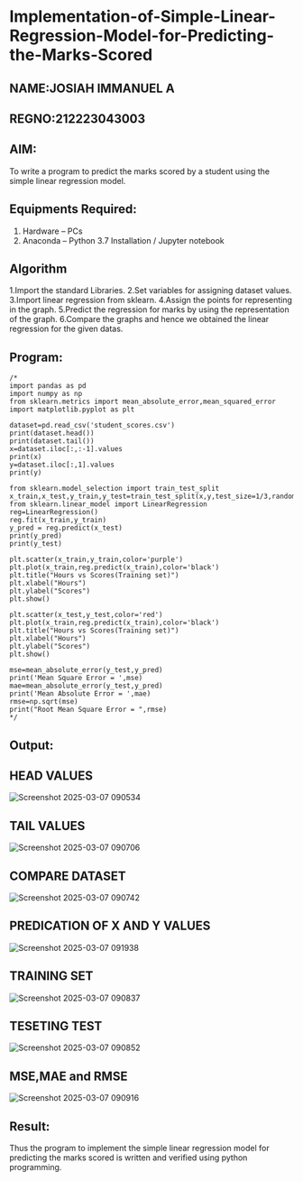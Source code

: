 # Implementation-of-Simple-Linear-Regression-Model-for-Predicting-the-Marks-Scored

## NAME:JOSIAH IMMANUEL A
## REGNO:212223043003

## AIM:
To write a program to predict the marks scored by a student using the simple linear regression model.

## Equipments Required:
1. Hardware – PCs
2. Anaconda – Python 3.7 Installation / Jupyter notebook

## Algorithm
1.Import the standard Libraries.
2.Set variables for assigning dataset values.
3.Import linear regression from sklearn.
4.Assign the points for representing in the graph.
5.Predict the regression for marks by using the representation of the graph.
6.Compare the graphs and hence we obtained the linear regression for the given datas.

## Program:
```
/*
import pandas as pd
import numpy as np
from sklearn.metrics import mean_absolute_error,mean_squared_error
import matplotlib.pyplot as plt

dataset=pd.read_csv('student_scores.csv')
print(dataset.head())
print(dataset.tail())
x=dataset.iloc[:,:-1].values
print(x)
y=dataset.iloc[:,1].values
print(y)

from sklearn.model_selection import train_test_split
x_train,x_test,y_train,y_test=train_test_split(x,y,test_size=1/3,random_state=0)
from sklearn.linear_model import LinearRegression
reg=LinearRegression()
reg.fit(x_train,y_train)
y_pred = reg.predict(x_test)
print(y_pred)
print(y_test)

plt.scatter(x_train,y_train,color='purple')
plt.plot(x_train,reg.predict(x_train),color='black')
plt.title("Hours vs Scores(Training set)")
plt.xlabel("Hours")
plt.ylabel("Scores")
plt.show()

plt.scatter(x_test,y_test,color='red')
plt.plot(x_train,reg.predict(x_train),color='black')
plt.title("Hours vs Scores(Training set)")
plt.xlabel("Hours")
plt.ylabel("Scores")
plt.show()

mse=mean_absolute_error(y_test,y_pred)
print('Mean Square Error = ',mse)
mae=mean_absolute_error(y_test,y_pred)
print('Mean Absolute Error = ',mae)
rmse=np.sqrt(mse)
print("Root Mean Square Error = ",rmse) 
*/
```

## Output:

## HEAD VALUES

![Screenshot 2025-03-07 090534](https://github.com/user-attachments/assets/ca7d6c7e-b918-4d6d-97b3-7b3ecccc0ce9)


## TAIL VALUES

![Screenshot 2025-03-07 090706](https://github.com/user-attachments/assets/defc45a4-f9c0-44d2-b8ac-a367bdd19bcf)


## COMPARE DATASET

![Screenshot 2025-03-07 090742](https://github.com/user-attachments/assets/1e1c584d-c1c6-449a-b8e5-1c86a7a1e007)


## PREDICATION OF X AND Y VALUES 

![Screenshot 2025-03-07 091938](https://github.com/user-attachments/assets/3034cb55-3909-4dcb-a49e-934b3355b731)


## TRAINING SET

![Screenshot 2025-03-07 090837](https://github.com/user-attachments/assets/0951291e-d4f2-4ed7-9395-3a07f85d07a3)


## TESETING TEST

![Screenshot 2025-03-07 090852](https://github.com/user-attachments/assets/13496d97-7d4d-4741-90d5-4e64a98abc5d)


## MSE,MAE and RMSE

![Screenshot 2025-03-07 090916](https://github.com/user-attachments/assets/b67c30d3-45ee-42ea-830b-dcf5aad33f20)


## Result:
Thus the program to implement the simple linear regression model for predicting the marks scored is written and verified using python programming.
